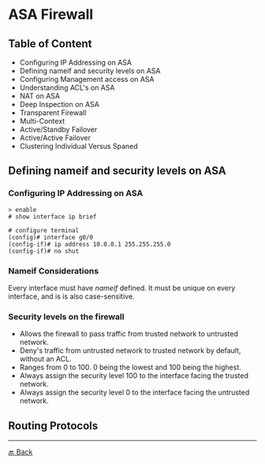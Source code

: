 # ASA Firewall

## Table of Content

* Configuring IP Addressing on ASA
* Defining nameif and security levels on ASA
* Configuring Management access on ASA
* Understanding ACL's on ASA
* NAT on ASA
* Deep Inspection on ASA
* Transparent Firewall
* Multi-Context
* Active/Standby Failover
* Active/Active Failover
* Clustering Individual Versus Spaned


## Defining nameif and security levels on ASA

### Configuring IP Addressing on ASA

```
> enable
# show interface ip brief
```

```
# configure terminal
(config)# interface g0/0
(config-if)# ip address 10.0.0.1 255.255.255.0
(config-if)# no shut
```

### Nameif Considerations

Every interface must have *nameif* defined. It must be unique on every interface, and is is also case-sensitive.

### Security levels on the firewall

* Allows the firewall to pass traffic from trusted network to untrusted network.
* Deny's traffic from untrusted network to trusted network by default, without an ACL.
* Ranges from 0 to 100. 0 being the lowest and 100 being the highest.
* Always assign the security level 100 to the interface facing the trusted network.
* Always assign the security level 0 to the interface facing the untrusted network.


## Routing Protocols
---

[🔙 Back](../README.md)